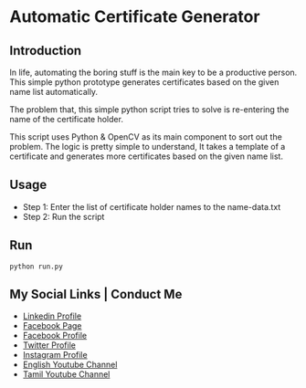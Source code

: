 # Automatic Certificate Generator

## Introduction

In life, automating the boring stuff is the main key to be a productive person. This simple python prototype generates certificates based on the given name list automatically.

The problem that, this simple python script tries to solve is re-entering the name of the certificate holder.

This script uses Python & OpenCV as its main component to sort out the problem. The logic is pretty simple to understand, It takes a template of a certificate and generates more certificates based on the given name list.


## Usage

- Step 1: Enter the list of certificate holder names to the name-data.txt
- Step 2: Run the script

## Run

```
python run.py

```

My Social Links | Conduct Me 
---

* [Linkedin Profile](https://www.linkedin.com/in/gunarakulan-gunaretnam-161119156/)
* [Facebook Page](https://www.facebook.com/gunarakulan)
* [Facebook Profile](https://www.facebook.com/kuna.rakulan)
* [Twitter Profile](https://twitter.com/gunarakulang)
* [Instagram Profile](https://www.instagram.com/gunarakulan_gunaretnam/)
* [English Youtube Channel](https://www.youtube.com/channel/UCMWkED5sabgVZSCKjZuRJXA/videos)
* [Tamil Youtube Channel](https://www.youtube.com/channel/UCjMOdgHFAjAdBKiqV8y2Tww/)
